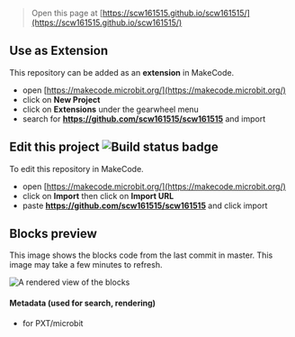 
> Open this page at [https://scw161515.github.io/scw161515/](https://scw161515.github.io/scw161515/)

## Use as Extension

This repository can be added as an **extension** in MakeCode.

* open [https://makecode.microbit.org/](https://makecode.microbit.org/)
* click on **New Project**
* click on **Extensions** under the gearwheel menu
* search for **https://github.com/scw161515/scw161515** and import

## Edit this project ![Build status badge](https://github.com/scw161515/scw161515/workflows/MakeCode/badge.svg)

To edit this repository in MakeCode.

* open [https://makecode.microbit.org/](https://makecode.microbit.org/)
* click on **Import** then click on **Import URL**
* paste **https://github.com/scw161515/scw161515** and click import

## Blocks preview

This image shows the blocks code from the last commit in master.
This image may take a few minutes to refresh.

![A rendered view of the blocks](https://github.com/scw161515/scw161515/raw/master/.github/makecode/blocks.png)

#### Metadata (used for search, rendering)

* for PXT/microbit
<script src="https://makecode.com/gh-pages-embed.js"></script><script>makeCodeRender("{{ site.makecode.home_url }}", "{{ site.github.owner_name }}/{{ site.github.repository_name }}");</script>
